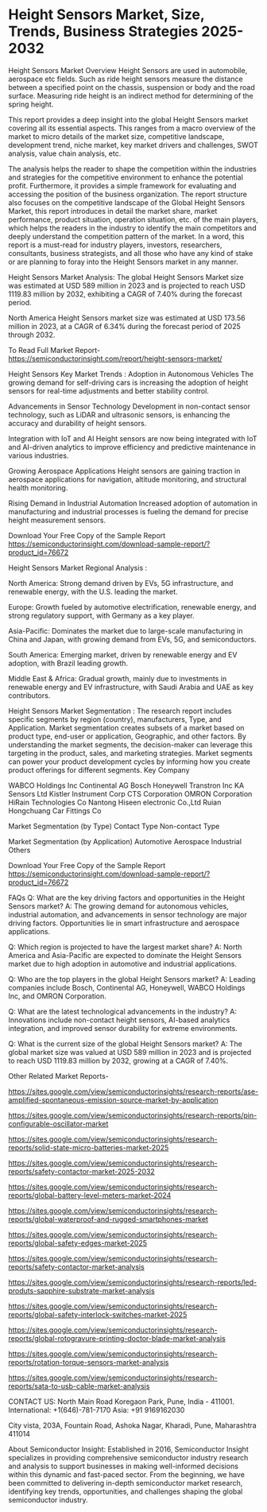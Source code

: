 <h1>Height Sensors Market, Size, Trends, Business Strategies 2025-2032</h1>
Height Sensors Market Overview
Height Sensors are used in automobile, aerospace etc fields. Such as ride height sensors measure the distance between a specified point on the chassis, suspension or body and the road surface. Measuring ride height is an indirect method for determining of the spring height.

This report provides a deep insight into the global Height Sensors market covering all its essential aspects. This ranges from a macro overview of the market to micro details of the market size, competitive landscape, development trend, niche market, key market drivers and challenges, SWOT analysis, value chain analysis, etc.

The analysis helps the reader to shape the competition within the industries and strategies for the competitive environment to enhance the potential profit. Furthermore, it provides a simple framework for evaluating and accessing the position of the business organization. The report structure also focuses on the competitive landscape of the Global Height Sensors Market, this report introduces in detail the market share, market performance, product situation, operation situation, etc. of the main players, which helps the readers in the industry to identify the main competitors and deeply understand the competition pattern of the market.
In a word, this report is a must-read for industry players, investors, researchers, consultants, business strategists, and all those who have any kind of stake or are planning to foray into the Height Sensors market in any manner.

Height Sensors Market Analysis:
The global Height Sensors Market size was estimated at USD 589 million in 2023 and is projected to reach USD 1119.83 million by 2032, exhibiting a CAGR of 7.40% during the forecast period.

North America Height Sensors market size was estimated at USD 173.56 million in 2023, at a CAGR of 6.34% during the forecast period of 2025 through 2032.

To Read Full Market Report-
https://semiconductorinsight.com/report/height-sensors-market/

Height Sensors Key Market Trends :
Adoption in Autonomous Vehicles
The growing demand for self-driving cars is increasing the adoption of height sensors for real-time adjustments and better stability control.

Advancements in Sensor Technology
Development in non-contact sensor technology, such as LiDAR and ultrasonic sensors, is enhancing the accuracy and durability of height sensors.

Integration with IoT and AI
Height sensors are now being integrated with IoT and AI-driven analytics to improve efficiency and predictive maintenance in various industries.

Growing Aerospace Applications
Height sensors are gaining traction in aerospace applications for navigation, altitude monitoring, and structural health monitoring.

Rising Demand in Industrial Automation
Increased adoption of automation in manufacturing and industrial processes is fueling the demand for precise height measurement sensors.

Download Your Free Copy of the Sample Report
https://semiconductorinsight.com/download-sample-report/?product_id=76672

Height Sensors Market Regional Analysis :

North America:
Strong demand driven by EVs, 5G infrastructure, and renewable energy, with the U.S. leading the market.

Europe:
Growth fueled by automotive electrification, renewable energy, and strong regulatory support, with Germany as a key player.

Asia-Pacific:
Dominates the market due to large-scale manufacturing in China and Japan, with growing demand from EVs, 5G, and semiconductors.

South America:
Emerging market, driven by renewable energy and EV adoption, with Brazil leading growth.

Middle East & Africa:
Gradual growth, mainly due to investments in renewable energy and EV infrastructure, with Saudi Arabia and UAE as key contributors.

Height Sensors Market Segmentation :
The research report includes specific segments by region (country), manufacturers, Type, and Application. Market segmentation creates subsets of a market based on product type, end-user or application, Geographic, and other factors. By understanding the market segments, the decision-maker can leverage this targeting in the product, sales, and marketing strategies. Market segments can power your product development cycles by informing how you create product offerings for different segments.
Key Company

WABCO Holdings Inc
Continental AG
Bosch
Honeywell
Transtron Inc
KA Sensors Ltd
Kistler Instrument Corp
CTS Corporation
OMRON Corporation
HiRain Technologies Co
Nantong Hiseen electronic Co.,Ltd
Ruian Hongchuang Car Fittings Co

Market Segmentation (by Type)
Contact Type
Non-contact Type

Market Segmentation (by Application)
Automotive
Aerospace
Industrial
Others

Download Your Free Copy of the Sample Report
https://semiconductorinsight.com/download-sample-report/?product_id=76672

FAQs
Q: What are the key driving factors and opportunities in the Height Sensors market?
A: The growing demand for autonomous vehicles, industrial automation, and advancements in sensor technology are major driving factors. Opportunities lie in smart infrastructure and aerospace applications.

Q: Which region is projected to have the largest market share?
A: North America and Asia-Pacific are expected to dominate the Height Sensors market due to high adoption in automotive and industrial applications.

Q: Who are the top players in the global Height Sensors market?
A: Leading companies include Bosch, Continental AG, Honeywell, WABCO Holdings Inc, and OMRON Corporation.

Q: What are the latest technological advancements in the industry?
A: Innovations include non-contact height sensors, AI-based analytics integration, and improved sensor durability for extreme environments.

Q: What is the current size of the global Height Sensors market?
A: The global market size was valued at USD 589 million in 2023 and is projected to reach USD 1119.83 million by 2032, growing at a CAGR of 7.40%.

Other Related Market Reports-

https://sites.google.com/view/semiconductorinsights/research-reports/ase-amplified-spontaneous-emission-source-market-by-application

https://sites.google.com/view/semiconductorinsights/research-reports/pin-configurable-oscillator-market

https://sites.google.com/view/semiconductorinsights/research-reports/solid-state-micro-batteries-market-2025

https://sites.google.com/view/semiconductorinsights/research-reports/safety-contactor-market-2025-2032

https://sites.google.com/view/semiconductorinsights/research-reports/global-battery-level-meters-market-2024

https://sites.google.com/view/semiconductorinsights/research-reports/global-waterproof-and-rugged-smartphones-market

https://sites.google.com/view/semiconductorinsights/research-reports/global-safety-edges-market-2025

https://sites.google.com/view/semiconductorinsights/research-reports/safety-contactor-market-analysis

https://sites.google.com/view/semiconductorinsights/research-reports/led-produts-sapphire-substrate-market-analysis

https://sites.google.com/view/semiconductorinsights/research-reports/global-safety-interlock-switches-market-2025

https://sites.google.com/view/semiconductorinsights/research-reports/global-rotogravure-printing-doctor-blade-market-analysis

https://sites.google.com/view/semiconductorinsights/research-reports/rotation-torque-sensors-market-analysis

https://sites.google.com/view/semiconductorinsights/research-reports/sata-to-usb-cable-market-analysis

CONTACT US:
North Main Road Koregaon Park, Pune, India - 411001.
International: +1(646)-781-7170
Asia: +91 9169162030

City vista, 203A, Fountain Road, Ashoka Nagar, Kharadi, Pune, Maharashtra 411014

About Semiconductor Insight:
Established in 2016, Semiconductor Insight specializes in providing comprehensive semiconductor industry research and analysis to support businesses in making well-informed decisions within this dynamic and fast-paced sector. From the beginning, we have been committed to delivering in-depth semiconductor market research, identifying key trends, opportunities, and challenges shaping the global semiconductor industry.
